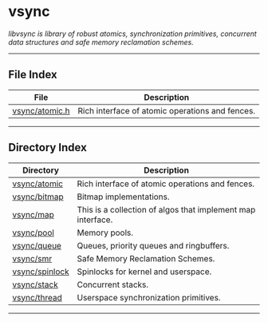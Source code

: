 #  vsync
_libvsync is library of robust atomics, synchronization primitives, concurrent data structures and safe memory reclamation schemes._ 

---
## File Index


| File|Description|
| --- | --- |
| [vsync/atomic.h](atomic.h.md)|Rich interface of atomic operations and fences. |

---
## Directory Index


| Directory|Description|
| --- | --- |
| [vsync/atomic](atomic/README.md)|Rich interface of atomic operations and fences. |
| [vsync/bitmap](bitmap/README.md)|Bitmap implementations. |
| [vsync/map](map/README.md)|This is a collection of algos that implement map interface. |
| [vsync/pool](pool/README.md)|Memory pools. |
| [vsync/queue](queue/README.md)|Queues, priority queues and ringbuffers. |
| [vsync/smr](smr/README.md)|Safe Memory Reclamation Schemes. |
| [vsync/spinlock](spinlock/README.md)|Spinlocks for kernel and userspace. |
| [vsync/stack](stack/README.md)|Concurrent stacks. |
| [vsync/thread](thread/README.md)|Userspace synchronization primitives. |


---
